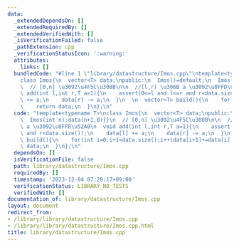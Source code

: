 ```yaml
---
data:
  _extendedDependsOn: []
  _extendedRequiredBy: []
  _extendedVerifiedWith: []
  _isVerificationFailed: false
  _pathExtension: cpp
  _verificationStatusIcon: ':warning:'
  attributes:
    links: []
  bundledCode: "#line 1 \"library/datastructure/Imos.cpp\"\ntemplate<typename T>\n\
    class Imos{\n  vector<T> data;\npublic:\n  Imos()=default;\n  Imos(int n):data(n+1,0){}\n\
    \  // [0,n] \u3092\u4F5C\u308B\n\n  //[l,r) \u306B a \u3092\u8FFD\u52A0\n  void\
    \ add(int l,int r,T a=1){\n    assert(0<=l and l<=r and r<data.size());\n    data[l]\
    \ += a;\n    data[r] -= a;\n  }\n  \n  vector<T> build(){\n    for(int i=0;i+1<data.size();i++)data[i+1]+=data[i];\n\
    \    return data;\n  }\n};\n"
  code: "template<typename T>\nclass Imos{\n  vector<T> data;\npublic:\n  Imos()=default;\n\
    \  Imos(int n):data(n+1,0){}\n  // [0,n] \u3092\u4F5C\u308B\n\n  //[l,r) \u306B\
    \ a \u3092\u8FFD\u52A0\n  void add(int l,int r,T a=1){\n    assert(0<=l and l<=r\
    \ and r<data.size());\n    data[l] += a;\n    data[r] -= a;\n  }\n  \n  vector<T>\
    \ build(){\n    for(int i=0;i+1<data.size();i++)data[i+1]+=data[i];\n    return\
    \ data;\n  }\n};\n"
  dependsOn: []
  isVerificationFile: false
  path: library/datastructure/Imos.cpp
  requiredBy: []
  timestamp: '2023-12-04 07:28:17+09:00'
  verificationStatus: LIBRARY_NO_TESTS
  verifiedWith: []
documentation_of: library/datastructure/Imos.cpp
layout: document
redirect_from:
- /library/library/datastructure/Imos.cpp
- /library/library/datastructure/Imos.cpp.html
title: library/datastructure/Imos.cpp
---
```

